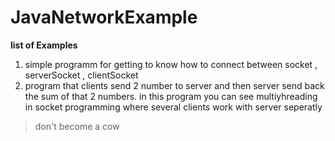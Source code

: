 # JavaNetworkExample
**list of Examples**

1. simple programm for getting to know how to connect between socket , serverSocket , clientSocket
2. program that clients send 2 number to server and then server send back the sum of that 2 numbers. in this program you can see multiyhreading in socket programming where several clients work with server seperatly

> don't become a cow 
